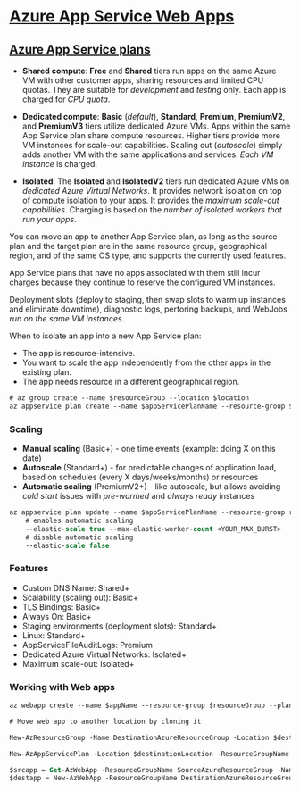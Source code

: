 # [Azure App Service Web Apps](https://docs.microsoft.com/en-us/azure/app-service/)

## [Azure App Service plans](https://learn.microsoft.com/en-us/azure/app-service/overview-hosting-plans)

- **Shared compute**: **Free** and **Shared** tiers run apps on the same Azure VM with other customer apps, sharing resources and limited CPU quotas. They are suitable for _development_ and _testing_ only. Each app is charged for _CPU quota_.

- **Dedicated compute**: **Basic** (_default_), **Standard**, **Premium**, **PremiumV2**, and **PremiumV3** tiers utilize dedicated Azure VMs. Apps within the same App Service plan share compute resources. Higher tiers provide more VM instances for scale-out capabilities. Scaling out (_autoscale_) simply adds another VM with the same applications and services. _Each VM instance_ is charged.

- **Isolated**: The **Isolated** and **IsolatedV2** tiers run dedicated Azure VMs on _dedicated Azure Virtual Networks_. It provides network isolation on top of compute isolation to your apps. It provides the _maximum scale-out capabilities_. Charging is based on the _number of isolated workers that run your apps_.

You can move an app to another App Service plan, as long as the source plan and the target plan are in the same resource group, geographical region, and of the same OS type, and supports the currently used features.

App Service plans that have no apps associated with them still incur charges because they continue to reserve the configured VM instances.

Deployment slots (deploy to staging, then swap slots to warm up instances and eliminate downtime), diagnostic logs, perforing backups, and WebJobs _run on the same VM instances_.

When to isolate an app into a new App Service plan:

- The app is resource-intensive.
- You want to scale the app independently from the other apps in the existing plan.
- The app needs resource in a different geographical region.

```ps
# az group create --name $resourceGroup --location $location
az appservice plan create --name $appServicePlanName --resource-group $resourceGroup --sku $sku
```

### Scaling

- **Manual scaling** (Basic+) - one time events (example: doing X on this date)
- **Autoscale** (Standard+) - for predictable changes of application load, based on schedules (every X days/weeks/months) or resources
- **Automatic scaling** (PremiumV2+) - like autoscale, but allows avoiding _cold start_ issues with _pre-warmed_ and _always ready_ instances

```ps
az appservice plan update --name $appServicePlanName --resource-group resourceGroup
    # enables automatic scaling
    --elastic-scale true --max-elastic-worker-count <YOUR_MAX_BURST>
    # disable automatic scaling
    --elastic-scale false
```

### Features

- Custom DNS Name: Shared+
- Scalability (scaling out): Basic+
- TLS Bindings: Basic+
- Always On: Basic+
- Staging environments (deployment slots): Standard+
- Linux: Standard+
- AppServiceFileAuditLogs: Premium
- Dedicated Azure Virtual Networks: Isolated+
- Maximum scale-out: Isolated+

### Working with Web apps

```ps
az webapp create --name $appName --resource-group $resourceGroup --plan $appServicePlanName
```

```ps
# Move web app to another location by cloning it

New-AzResourceGroup -Name DestinationAzureResourceGroup -Location $destinationLocation

New-AzAppServicePlan -Location $destinationLocation -ResourceGroupName DestinationAzureResourceGroup -Name DestinationAppServicePlan -Tier Standard

$srcapp = Get-AzWebApp -ResourceGroupName SourceAzureResourceGroup -Name MyAppService
$destapp = New-AzWebApp -ResourceGroupName DestinationAzureResourceGroup -Name MyAppService2 -Location $destinationLocation -AppServicePlan DestinationAppServicePlan -SourceWebApp $srcapp
```
